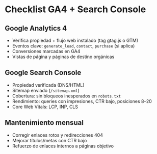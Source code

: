 # Checklist GA4 + Search Console

## Google Analytics 4
- Verifica propiedad + flujo web instalado (tag gtag.js o GTM)
- Eventos clave: `generate_lead`, `contact`, `purchase` (si aplica)
- Conversiones marcadas en GA4
- Vistas de página y páginas de destino orgánicas

## Google Search Console
- Propiedad verificada (DNS/HTML)
- Sitemap enviado (`/sitemap.xml`)
- Cobertura: sin bloqueos inesperados en `robots.txt`
- Rendimiento: queries con impresiones, CTR bajo, posiciones 8–20
- Core Web Vitals: LCP, INP, CLS

## Mantenimiento mensual
- Corregir enlaces rotos y redirecciones 404
- Mejorar títulos/metas con CTR bajo
- Refuerzo de enlaces internos a páginas objetivo